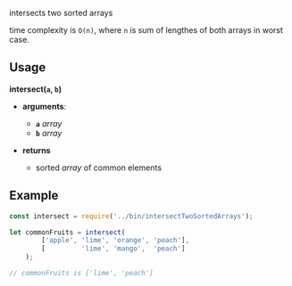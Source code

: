 intersects two sorted arrays

time complexity is `O(n)`, where `n` is sum of lengthes of both arrays in worst case.

## Usage

**intersect(`a`, `b`)**

 * **arguments**:
    * **`a`** *array*
    * **`b`** *array*

 * **returns**
    * sorted *array* of common elements

## Example

```js
const intersect = require('../bin/intersectTwoSortedArrays');

let commonFruits = intersect(
        ['apple', 'lime', 'orange', 'peach'],
        [         'lime', 'mango',  'peach']
    );

// commonFruits is ['lime', 'peach']
```
